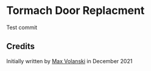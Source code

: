# Tormach Door Replacment

Test commit

## Credits

Initially written by [Max Volanski](https://github.com/JJ48) in December 2021
